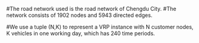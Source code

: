
#The road network used is the road network of Chengdu City.
#The network consists of 1902 nodes and 5943 directed edges.

#We use a tuple (N,K) to represent a VRP instance with N customer nodes, K vehicles in one working day, which has 240 time periods.

